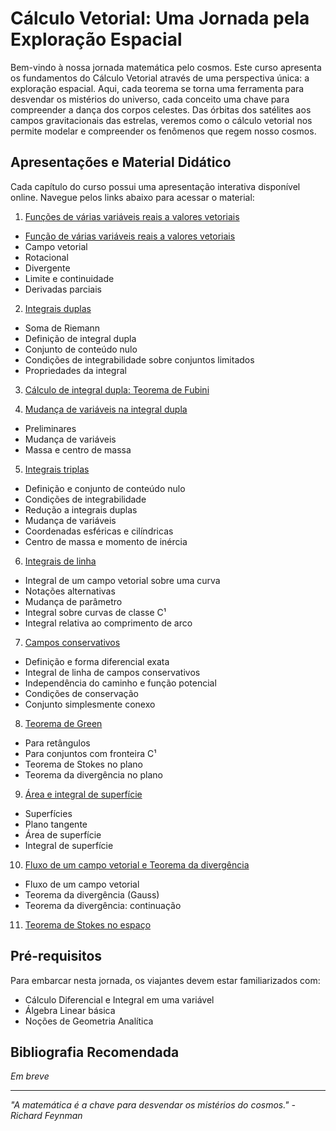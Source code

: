 # Cálculo Vetorial: Uma Jornada pela Exploração Espacial

Bem-vindo à nossa jornada matemática pelo cosmos. Este curso apresenta os fundamentos do Cálculo Vetorial através de uma perspectiva única: a exploração espacial. Aqui, cada teorema se torna uma ferramenta para desvendar os mistérios do universo, cada conceito uma chave para compreender a dança dos corpos celestes. Das órbitas dos satélites aos campos gravitacionais das estrelas, veremos como o cálculo vetorial nos permite modelar e compreender os fenômenos que regem nosso cosmos.

## Apresentações e Material Didático

Cada capítulo do curso possui uma apresentação interativa disponível online. Navegue pelos links abaixo para acessar o material:

1. [Funções de várias variáveis reais a valores vetoriais](https://oangelo.github.io/calculo-vetorial-espacial/slide-decks/funcoes-de-varias-variaveis-reais-a-valores-vetoriais.html)
  - [Função de várias variáveis reais a valores vetoriais](https://oangelo.github.io/calculo-vetorial-espacial/exercicios/capitulo-1/funcao-vetorial.html)
  - Campo vetorial
  - Rotacional
  - Divergente
  - Limite e continuidade
  - Derivadas parciais

2. [Integrais duplas](https://oangelo.github.io/calculo-vetorial-espacial/slide-decks/integrais-duplas.html)
  - Soma de Riemann
  - Definição de integral dupla
  - Conjunto de conteúdo nulo
  - Condições de integrabilidade sobre conjuntos limitados
  - Propriedades da integral

3. [Cálculo de integral dupla: Teorema de Fubini](https://oangelo.github.io/calculo-vetorial-espacial/slide-decks/calculo-de-integral-dupla-teorema-de-fubini.html)

4. [Mudança de variáveis na integral dupla](https://oangelo.github.io/calculo-vetorial-espacial/slide-decks/mudanca-de-variaveis-na-integral-dupla.html)
  - Preliminares
  - Mudança de variáveis
  - Massa e centro de massa

5. [Integrais triplas](https://oangelo.github.io/calculo-vetorial-espacial/slide-decks/integrais-triplas.html)
  - Definição e conjunto de conteúdo nulo
  - Condições de integrabilidade
  - Redução a integrais duplas
  - Mudança de variáveis
  - Coordenadas esféricas e cilíndricas
  - Centro de massa e momento de inércia

6. [Integrais de linha](https://oangelo.github.io/calculo-vetorial-espacial/slide-decks/integrais-de-linha.html)
  - Integral de um campo vetorial sobre uma curva
  - Notações alternativas
  - Mudança de parâmetro
  - Integral sobre curvas de classe C¹
  - Integral relativa ao comprimento de arco

7. [Campos conservativos](https://oangelo.github.io/calculo-vetorial-espacial/slide-decks/campos-conservativos.html)
  - Definição e forma diferencial exata
  - Integral de linha de campos conservativos
  - Independência do caminho e função potencial
  - Condições de conservação
  - Conjunto simplesmente conexo

8. [Teorema de Green](https://oangelo.github.io/calculo-vetorial-espacial/slide-decks/teorema-de-green.html)
  - Para retângulos
  - Para conjuntos com fronteira C¹
  - Teorema de Stokes no plano
  - Teorema da divergência no plano

9. [Área e integral de superfície](https://oangelo.github.io/calculo-vetorial-espacial/slide-decks/area-e-integral-de-superficie.html)
  - Superfícies
  - Plano tangente
  - Área de superfície
  - Integral de superfície

10. [Fluxo de um campo vetorial e Teorema da divergência](https://oangelo.github.io/calculo-vetorial-espacial/slide-decks/fluxo-de-um-campo-vetorial-teorema-da-divergencia.html)
   - Fluxo de um campo vetorial
   - Teorema da divergência (Gauss)
   - Teorema da divergência: continuação

11. [Teorema de Stokes no espaço](https://oangelo.github.io/calculo-vetorial-espacial/slide-decks/teorema-de-stokes-no-espaco.html)

## Pré-requisitos

Para embarcar nesta jornada, os viajantes devem estar familiarizados com:
- Cálculo Diferencial e Integral em uma variável
- Álgebra Linear básica
- Noções de Geometria Analítica

## Bibliografia Recomendada

*Em breve*

---
*"A matemática é a chave para desvendar os mistérios do cosmos." - Richard Feynman*
